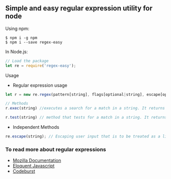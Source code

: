 ## Simple and easy regular expression utility for node

Using npm:
```shell
$ npm i -g npm
$ npm i --save regex-easy
```
In Node.js:
```js
// Load the package
let re = require('regex-easy');
```

Usage
* Regular expression usage
```js
let r = new re.regex(pattern[string], flags[optional|string], escape[optional|boolean]);

// Methods
r.exec(string) //executes a search for a match in a string. It returns an array of information or null on a mismatch.

r.test(string) // method that tests for a match in a string. It returns true or false.
```

* Independent Methods
```js
re.escape(string); // Escaping user input that is to be treated as a literal string within a regular expression—that would otherwise be mistaken for a special character
```

### To read more about regular expressions

* [Mozilla Documentation](https://developer.mozilla.org/en-US/docs/Web/JavaScript/Guide/Regular_Expressions)
* [Eloquent Javascript](https://eloquentjavascript.net/09_regexp.html)
* [Codeburst](https://codeburst.io/an-introduction-to-regular-expressions-regex-in-javascript-1d3559e7ac9a)